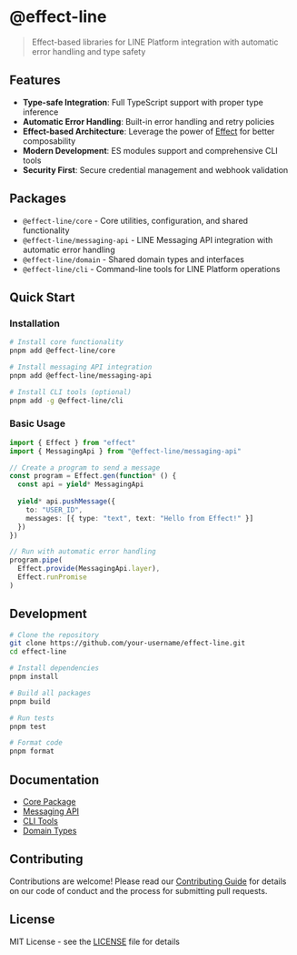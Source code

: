 # @effect-line

> Effect-based libraries for LINE Platform integration with automatic error handling and type safety

## Features

- **Type-safe Integration**: Full TypeScript support with proper type inference
- **Automatic Error Handling**: Built-in error handling and retry policies
- **Effect-based Architecture**: Leverage the power of [Effect](https://effect.website) for better composability
- **Modern Development**: ES modules support and comprehensive CLI tools
- **Security First**: Secure credential management and webhook validation

## Packages

- `@effect-line/core` - Core utilities, configuration, and shared functionality
- `@effect-line/messaging-api` - LINE Messaging API integration with automatic error handling
- `@effect-line/domain` - Shared domain types and interfaces
- `@effect-line/cli` - Command-line tools for LINE Platform operations

## Quick Start

### Installation

```bash
# Install core functionality
pnpm add @effect-line/core

# Install messaging API integration
pnpm add @effect-line/messaging-api

# Install CLI tools (optional)
pnpm add -g @effect-line/cli
```

### Basic Usage

```typescript
import { Effect } from "effect"
import { MessagingApi } from "@effect-line/messaging-api"

// Create a program to send a message
const program = Effect.gen(function* () {
  const api = yield* MessagingApi
  
  yield* api.pushMessage({
    to: "USER_ID",
    messages: [{ type: "text", text: "Hello from Effect!" }]
  })
})

// Run with automatic error handling
program.pipe(
  Effect.provide(MessagingApi.layer),
  Effect.runPromise
)
```

## Development

```bash
# Clone the repository
git clone https://github.com/your-username/effect-line.git
cd effect-line

# Install dependencies
pnpm install

# Build all packages
pnpm build

# Run tests
pnpm test

# Format code
pnpm format
```

## Documentation

- [Core Package](packages/core/README.md)
- [Messaging API](packages/messaging-api/README.md)
- [CLI Tools](packages/cli/README.md)
- [Domain Types](packages/domain/README.md)

## Contributing

Contributions are welcome! Please read our [Contributing Guide](CONTRIBUTING.md) for details on our code of conduct and the process for submitting pull requests.

## License

MIT License - see the [LICENSE](LICENSE) file for details
